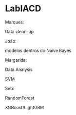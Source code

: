 # LabIACD

Marques:

Data clean-up


João:

modelos dentros do Naive Bayes


Margarida:

Data Analysis

SVM


Seb:


RandomForest

XGBoost/LightGBM